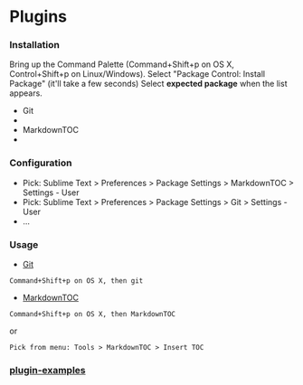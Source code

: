 # Plugins
### Installation

Bring up the Command Palette (Command+Shift+p on OS X, Control+Shift+p on Linux/Windows).
Select "Package Control: Install Package" (it'll take a few seconds)
Select __expected package__ when the list appears.
* Git
* 
* MarkdownTOC
* 

### Configuration
* Pick: Sublime Text > Preferences > Package Settings > MarkdownTOC > Settings - User
* Pick: Sublime Text > Preferences > Package Settings > Git > Settings - User
* ...


### Usage
* [Git](https://packagecontrol.io/packages/Git)

`Command+Shift+p on OS X, then git`

* [MarkdownTOC](https://packagecontrol.io/packages/MarkdownTOC#installation)

`Command+Shift+p on OS X, then MarkdownTOC`

or

`Pick from menu: Tools > MarkdownTOC > Insert TOC`


### [plugin-examples](http://www.sublimetext.com/docs/plugin-examples)
